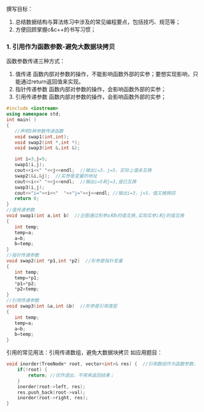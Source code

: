 撰写目标：
1. 总结数据结构与算法练习中涉及的常见编程要点，包括技巧、规范等；
2. 方便回顾掌握c&c++的书写习惯；

### 1. 引用作为函数参数-避免大数据块拷贝
函数参数传递三种方式：
1. 值传递        函数内部对参数的操作，不能影响函数外部的实参；要想实现影响，只能通过return返回值来实现。
2. 指针传递参数   函数内部对参数的操作，会影响函数外部的实参；
3. 引用传递参数   函数内部对参数的操作，会影响函数外部的实参；
```c++
#include <iostream>
using namespace std;
int main( )
{
   //声明3种参数传递函数
   void swap1(int,int); 
   void swap2(int *,int *);
   void swap3(int &,int &);

   int i=3,j=5;
   swap1(i,j); 
   cout<<i<<" "<<j<<endl;  //输出i=3，j=5，实际上值未互换
   swap2(&i,&j);  //实参是变量的地址
   cout<<i<<" "<<j<<endl;  //输出i=5和j=3,值已互换
   swap3(i,j);
   cout<<"i="<<i<<"  "<<"j="<<j<<endl; //输出i=3，j=5，值又被换回
   return 0;
}
//值传递参数
void swap1(int a,int b)  //企图通过形参a和b的值互换,实现实参i和j的值互换
{
   int temp;
   temp=a;  
   a=b;
   b=temp;
}
//指针传递参数
void swap2(int *p1,int *p2)  //形参是指针变量
{
   int temp;
   temp=*p1;  
   *p1=*p2;
   *p2=temp;
}
//引用传递参数
void swap3(int &a,int &b)  //形参是引用类型
{
   int temp;
   temp=a;
   a=b;
   b=temp;
}
```
引用的常见用法：引用传递数组，避免大数据块拷贝
如应用题目：
[](Week_02/94.二叉树的中序遍历.cpp)
```c++
void inorder(TreeNode* root, vector<int>& res) {  //引用数组作为函数参数，函数内部的操作，直接对函数外实参产生影响，避免用return结果的方法传递大数据块。
    if(!root) {
        return; //仅作退出，不用来返回结果；
    }
    inorder(root->left, res);
    res.push_back(root->val);
    inorder(root->right, res);
}
```
